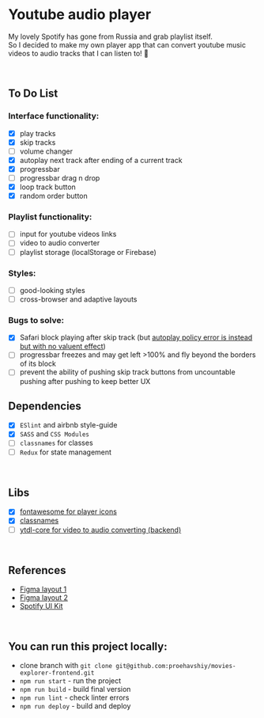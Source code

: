 
# Youtube audio player
My lovely Spotify has gone from Russia and grab playlist itself. <br />
So I decided to make my own player app that can convert youtube music videos to audio tracks that I can listen to! 🥰

<br />

## To Do List
### Interface functionality:
- [x] play tracks
- [x] skip tracks
- [ ] volume changer
- [x] autoplay next track after ending of a current track
- [x] progressbar
- [ ] progressbar drag n drop
- [x] loop track button
- [x] random order button
### Playlist functionality:
- [ ] input for youtube videos links 
- [ ] video to audio converter
- [ ] playlist storage (localStorage or Firebase)
### Styles:
- [ ] good-looking styles
- [ ] cross-browser and adaptive layouts
### Bugs to solve:
- [x] Safari block playing after skip track (but [autoplay policy error is instead but with no valuent effect](https://developer.chrome.com/blog/autoplay/))
- [ ] progressbar freezes and may get left >100% and fly beyond the borders of its block
- [ ] prevent the ability of pushing skip track buttons from uncountable pushing after pushing to keep better UX

## Dependencies
- [x] `ESlint` and airbnb style-guide
- [x] `SASS` and `CSS Modules`
- [ ] `classnames` for classes
- [ ] `Redux` for state management 

<br />

## Libs
- [x] [fontawesome for player icons](https://fontawesome.com/v5/docs/web/use-with/react)
- [x] [classnames](https://www.npmjs.com/package/classnames)
- [ ] [ytdl-core for video to audio converting (backend)](https://www.npmjs.com/package/ytdl-core)

<br />

## References
* [Figma layout 1](https://www.figma.com/community/file/1076026332340759981)
* [Figma layout 2](https://www.figma.com/file/YCU5I0mptwWXlE0zsRAETN/Music-Player-UI-KIT%F0%9F%8E%A7-(Community)?node-id=1%3A2648)
* [Spotify UI Kit](https://www.figma.com/file/kBF55NUoaQeP4PUoTh51wR/Spotify-UI-Design-(Search%2FArtist-Profile)-(Community)?node-id=42%3A28)

<br />

## You can run this project locally:
* clone branch with `git clone git@github.com:proehavshiy/movies-explorer-frontend.git`
* `npm run start` - run the project
* `npm run build` - build final version
* `npm run lint` - check linter errors
* `npm run deploy` - build and deploy

